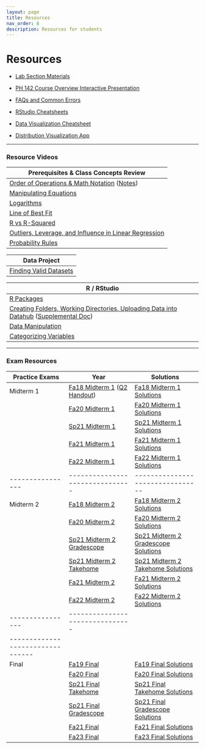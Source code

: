```yaml
---
layout: page
title: Resources
nav_order: 8
description: Resources for students
---
```

# Resources

- [Lab Section Materials](https://drive.google.com/drive/folders/1QO0ehw7tcQOjbXekZhq6oQQMZJL8b6wr?usp=drive_link)
- [PH 142 Course Overview Interactive Presentation](https://prezi.com/p/xpqdo6z9nbhw/learning-from-data/)
- [FAQs and Common Errors](https://ph142-ucb.github.io/fa25/src/resources/faq/)
- [RStudio Cheatsheets](https://www.rstudio.com/resources/cheatsheets/)
- [Data Visualization Cheatsheet](https://rstudio.github.io/cheatsheets/html/data-visualization.html)

- [Distribution Visualization App](https://geneho.shinyapps.io/oomphstat-v2/_w_ff2f84d7/_w_c7a34e2e/)

<hr>

### Resource Videos

| Prerequisites & Class Concepts Review                                                                                                                               | 
|-------------------------------------------------------------------------------------------------------------------------------------------------------------------|
| [Order of Operations & Math Notation](https://www.youtube.com/watch?v=q169gG-f8NU) ([Notes](https://ph142-ucb.github.io/fa25/src/resources/review_math_nolan.pdf)) |
| [Manipulating Equations](https://www.youtube.com/watch?v=6zenzwW2iv8)                                                                                             |
| [Logarithms](https://www.youtube.com/watch?v=3Ygq9CqaNlA)                                                                                                         |
| [Line of Best Fit](https://www.youtube.com/watch?v=fQJCbrno2CQ)                                                                                                   |
| [R vs R-Squared](https://www.youtube.com/watch?v=WSFMBgEi3iw)                                                                                                     |
| [Outliers, Leverage, and Influence in Linear Regression](https://www.youtube.com/watch?v=_rHvQfwCQlg)                                                             |
| [Probability Rules](https://www.youtube.com/watch?v=phYMnGGT0Ro)                                                                                                  |

| Data Project                                      |
|---------------------------------------------------|
| [Finding Valid Datasets](https://www.youtube.com/watch?v=-W8aECcQ2dg)


| R / RStudio                                                                                                                                                                                                                     |
|---------------------------------------------------------------------------------------------------------------------------------------------------------------------------------------------------------------------------------|
| [R Packages](https://www.youtube.com/watch?v=FcnbaSm_vug)                                                                                                                                                                       |
| [Creating Folders, Working Directories, Uploading Data into Datahub](https://www.youtube.com/watch?v=iwRA5lI3XIM) ([Supplemental Doc](https://docs.google.com/document/d/1a00RtBiiaXoBKSk_2oStR6o7lmRe52PN6X6Mmr9vWrs/edit))    |
| [Data Manipulation](https://www.youtube.com/watch?v=96A0TuJ43hk)                                                                                                                                                                |
| [Categorizing Variables](https://youtu.be/wyJu6lX-2Vc)                                                                                                                                                                         |

<hr>

### Exam Resources

| Practice Exams | Year                          | Solutions                      |
|----------------|-------------------------------|--------------------------------|
| Midterm 1      | [Fa18 Midterm 1](https://ph142-ucb.github.io/fa25/src/resources/mt1/fa18-mt1.pdf) ([Q2 Handout](https://ph142-ucb.github.io/fa25/src/resources/mt1/fa18-mt1-supp.pdf)) | [Fa18 Midterm 1 Solutions](https://ph142-ucb.github.io/fa25/src/resources/mt1/fa18-mt1-sol.pdf) |
|                | [Fa20 Midterm 1](https://ph142-ucb.github.io/fa25/src/resources/mt1/fa20-mt1.pdf) | [Fa20 Midterm 1 Solutions](https://ph142-ucb.github.io/fa25/src/resources/mt1/fa20-mt1-sol.pdf) |
|                | [Sp21 Midterm 1](https://ph142-ucb.github.io/fa25/src/resources/mt1/sp21-mt1.pdf) | [Sp21 Midterm 1 Solutions](https://ph142-ucb.github.io/fa25/src/resources/mt1/sp21-mt1-sol.pdf) |
|                | [Fa21 Midterm 1](https://ph142-ucb.github.io/fa25/src/resources/mt1/fa21-mt1.pdf) | [Fa21 Midterm 1 Solutions](https://ph142-ucb.github.io/fa25/src/resources/mt1/fa21-mt1-sol.pdf) |
|                | [Fa22 Midterm 1](https://ph142-ucb.github.io/fa25/src/resources/mt1/Midterm1_Fa2022_V2.pdf) | [Fa22 Midterm 1 Solutions](https://ph142-ucb.github.io/fa25/src/resources/mt1/Midterm1_Fa2022_V2-sol.pdf) |
|----------------|-------------------------------|--------------------------------|
| Midterm 2      | [Fa18 Midterm 2](https://ph142-ucb.github.io/fa25/src/resources/mt2/mt2_fa18.pdf) | [Fa18 Midterm 2 Solutions](https://ph142-ucb.github.io/fa25/src/resources/mt2/mt2_fa18_SOLUTIONS.pdf) |
|                | [Fa20 Midterm 2](https://ph142-ucb.github.io/fa25/src/resources/mt2/mt2_fa20.pdf) | [Fa20 Midterm 2 Solutions](https://ph142-ucb.github.io/fa25/src/resources/mt2/mt2_fa20_SOLUTIONS.pdf) |
|                | [Sp21 Midterm 2 Gradescope](https://ph142-ucb.github.io/fa25/src/resources/mt2/mt2_sp21_gradescope.pdf) | [Sp21 Midterm 2 Gradescope Solutions](https://ph142-ucb.github.io/fa25/src/resources/mt2/mt2_sp21_gradescope_SOLUTIONS.pdf) |
|                | [Sp21 Midterm 2 Takehome](https://ph142-ucb.github.io/fa25/src/resources/mt2/mt2_sp21_takehome.pdf) | [Sp21 Midterm 2 Takehome Solutions](https://ph142-ucb.github.io/fa25/src/resources/mt2/mt2_sp21_takehome_SOLUTIONS.pdf) |
|                | [Fa21 Midterm 2](https://ph142-ucb.github.io/fa25/src/resources/mt2/mt2_fa21.pdf) | [Fa21 Midterm 2 Solutions](https://ph142-ucb.github.io/fa25/src/resources/mt2/mt2_fa21_SOLUTIONS.pdf) |
|                | [Fa22 Midterm 2](https://ph142-ucb.github.io/fa25/src/resources/mt2/mt2_fa22.pdf) | [Fa22 Midterm 2 Solutions](https://ph142-ucb.github.io/fa25/src/resources/mt2/mt2_fa22_SOLUTIONS.pdf) |
|----------------|-------------------------------|
--------------------------------|
| Final          | [Fa19 Final](https://ph142-ucb.github.io/fa25/src/resources/final/final_fa19.pdf) | [Fa19 Final Solutions](https://ph142-ucb.github.io/fa25/src/resources/final/final_fa19_SOLUTIONS.pdf) |
|                | [Fa20 Final](https://ph142-ucb.github.io/fa25/src/resources/final/final_fa20.pdf) | [Fa20 Final Solutions](https://ph142-ucb.github.io/fa25/src/resources/final/final_fa20_SOLUTIONS.pdf) |
|                | [Sp21 Final Takehome](https://ph142-ucb.github.io/fa25/src/resources/final/final_sp21_takehome.pdf) | [Sp21 Final Takehome Solutions](https://ph142-ucb.github.io/fa25/src/resources/final/final_sp21_takehome_SOLUTIONS.pdf) |
|                | [Sp21 Final Gradescope](https://ph142-ucb.github.io/fa25/src/resources/final/final_sp21_timed.pdf) | [Sp21 Final Gradescope Solutions](https://ph142-ucb.github.io/fa25/src/resources/final/final_sp21_timed_SOLUTIONS.pdf) |  
|                | [Fa21 Final](https://ph142-ucb.github.io/fa25/src/resources/final/final_fa21.pdf) | [Fa21 Final Solutions](https://ph142-ucb.github.io/fa25/src/resources/final/final_fa21_SOLUTIONS.pdf) |
|                | [Fa23 Final](https://ph142-ucb.github.io/fa25/src/resources/final/Final_Fa2023.pdf) | [Fa23 Final Solutions](https://ph142-ucb.github.io/fa25/src/resources/final/Final_Fa2023_solutions.pdf) |
